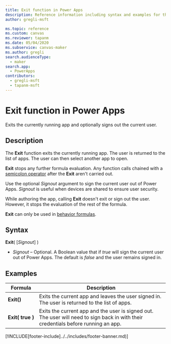 ```yaml
---
title: Exit function in Power Apps
description: Reference information including syntax and examples for the Exit function in Power Apps.
author: gregli-msft

ms.topic: reference
ms.custom: canvas
ms.reviewer: tapanm
ms.date: 05/04/2020
ms.subservice: canvas-maker
ms.author: gregli
search.audienceType: 
  - maker
search.app: 
  - PowerApps
contributors:
  - gregli-msft
  - tapanm-msft
---
```

# Exit function in Power Apps
Exits the currently running app and optionally signs out the current user.

## Description
The **Exit** function exits the currently running app. The user is returned to the list of apps. The user can then select another app to open.  

**Exit** stops any further formula evaluation. Any function calls chained with a [semicolon operator](operators.md) after the **Exit** aren't carried out.   

Use the optional *Signout* argument to sign the current user out of Power Apps. *Signout* is useful when devices are shared to ensure user security.

While authoring the app, calling **Exit** doesn't exit or sign out the user.  However, it stops the evaluation of the rest of the formula.

**Exit** can only be used in [behavior formulas](/power-apps/maker/canvas-apps/working-with-formulas-in-depth.md).

## Syntax
**Exit**( [*Signout*] )

* *Signout* – Optional. A Boolean value that if *true* will sign the current user out of Power Apps.  The default is *false* and the user remains signed in.

## Examples

| Formula | Description | 
| --- | --- | 
| **Exit()** | Exits the current app and leaves the user signed in.  The user is returned to the list of apps.  |
| **Exit(&nbsp;true&nbsp;)** | Exits the current app and the user is signed out.  The user will need to sign back in with their credentials before running an app. | 




[!INCLUDE[footer-include]../../includes/footer-banner.md)]